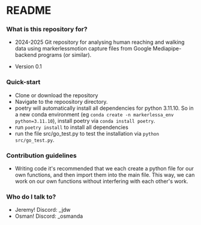 # README #


### What is this repository for? ###

* 2024-2025 Git repository for analysing human reaching and walking data using markerlessmotion capture files from Google Mediapipe-backend programs (or similar). 

* Version 0.1

### Quick-start ###
* Clone or download the repository
* Navigate to the repoository directory.
* poetry will automatically install all dependencies for python 3.11.10. So in a new conda environment (eg `conda create -n markerlessa_env python=3.11.10`), install poetry via `conda install poetry`.
* run `poetry install` to install all dependencies
* run the file src/go_test.py to test the installation via `python src/go_test.py`. 

### Contribution guidelines ###

* Writing code
it's recommended that we each create a python file for our own functions, and then import them into the main file. This way, we can work on our own functions without interfering with each other's work.

### Who do I talk to? ###

* Jeremy! Discord: _jdw
* Osman! Discord: _osmanda
